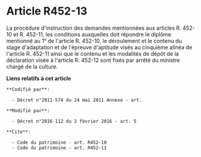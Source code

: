 # Article R452-13

La procédure d'instruction des demandes mentionnées aux articles R. 452-10 et R. 452-11, les conditions auxquelles doit
répondre le diplôme mentionné au 1° de l'article R. 452-10, le déroulement et le contenu du stage d'adaptation et de
l'épreuve d'aptitude visés au cinquième alinéa de l'article R. 452-11 ainsi que le contenu et les modalités de dépôt de la
déclaration visée à l'article R. 452-12 sont fixés par arrêté du ministre chargé de la culture.

**Liens relatifs à cet article**

	**Codifié par**:

	  - Décret n°2011-574 du 24 mai 2011 Annexe - art.

	**Modifié par**:

	  - Décret n°2016-112 du 3 février 2016 - art. 5

	**Cite**:

	  - Code du patrimoine - art. R452-10
	  - Code du patrimoine - art. R452-11
